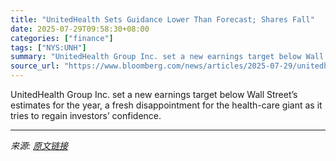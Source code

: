 ```yaml
---
title: "UnitedHealth Sets Guidance Lower Than Forecast; Shares Fall"
date: 2025-07-29T09:58:30+08:00
categories: ["finance"]
tags: ["NYS:UNH"]
summary: "UnitedHealth Group Inc. set a new earnings target below Wall Street’s estimates for the year, a fresh disappointment for the health-care giant as it tries to regain investors’ confidence."
source_url: "https://www.bloomberg.com/news/articles/2025-07-29/unitedhealth-issues-fresh-guidance-below-wall-street-estimates"
---
```


UnitedHealth Group Inc. set a new earnings target below Wall Street’s estimates for the year, a fresh disappointment for the health-care giant as it tries to regain investors’ confidence.

---

*来源: [原文链接](https://www.bloomberg.com/news/articles/2025-07-29/unitedhealth-issues-fresh-guidance-below-wall-street-estimates)*
